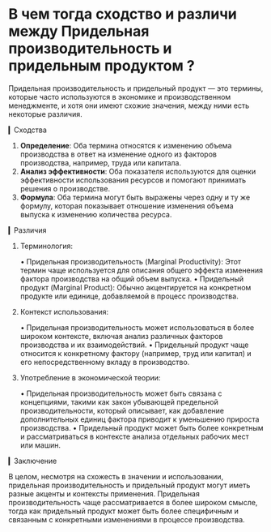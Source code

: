 # В чем тогда сходство и различи между Придельная производительность и придельным продуктом ?

Придельная производительность и придельный продукт — это термины, которые часто используются в экономике и производственном менеджменте, и хотя они имеют схожие значения, между ними есть некоторые различия.

▎Сходства

1. **Определение**: Оба термина относятся к изменению объема производства в ответ на изменение одного из факторов производства, например, труда или капитала.
2. **Анализ эффективности**: Оба показателя используются для оценки эффективности использования ресурсов и помогают принимать решения о производстве.
3. **Формула**: Оба термина могут быть выражены через одну и ту же формулу, которая показывает отношение изменения объема выпуска к изменению количества ресурса.

▎Различия

1. Терминология:

   • Придельная производительность (Marginal Productivity): Этот термин чаще используется для описания общего эффекта изменения фактора производства на общий объем выпуска.
   • Придельный продукт (Marginal Product): Обычно акцентируется на конкретном продукте или единице, добавляемой в процесс производства.

2. Контекст использования:

   • Придельная производительность может использоваться в более широком контексте, включая анализ различных факторов производства и их взаимодействий.
   • Придельный продукт чаще относится к конкретному фактору (например, труд или капитал) и его непосредственному вкладу в производство.

3. Употребление в экономической теории:

   • Придельная производительность может быть связана с концепциями, такими как закон убывающей предельной производительности, который описывает, как добавление дополнительных единиц фактора приводит к уменьшению прироста производства.
   • Придельный продукт может быть более конкретным и рассматриваться в контексте анализа отдельных рабочих мест или машин.

▎Заключение

В целом, несмотря на схожесть в значении и использовании, придельная производительность и придельный продукт могут иметь разные акценты и контексты применения. Придельная производительность чаще рассматривается в более широком смысле, тогда как придельный продукт может быть более специфичным и связанным с конкретными изменениями в процессе производства.